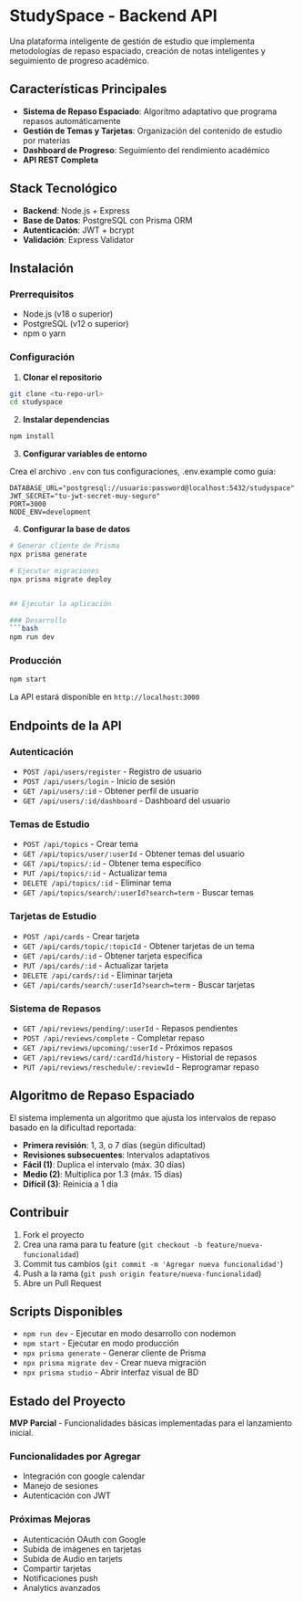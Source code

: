 # StudySpace - Backend API

Una plataforma inteligente de gestión de estudio que implementa metodologías de repaso espaciado, creación de notas inteligentes y seguimiento de progreso académico.

## Características Principales

- **Sistema de Repaso Espaciado**: Algoritmo adaptativo que programa repasos automáticamente
- **Gestión de Temas y Tarjetas**: Organización del contenido de estudio por materias
- **Dashboard de Progreso**: Seguimiento del rendimiento académico
- **API REST Completa**

## Stack Tecnológico

- **Backend**: Node.js + Express
- **Base de Datos**: PostgreSQL con Prisma ORM
- **Autenticación**: JWT + bcrypt
- **Validación**: Express Validator

## Instalación

### Prerrequisitos

- Node.js (v18 o superior)
- PostgreSQL (v12 o superior)
- npm o yarn

### Configuración

1. **Clonar el repositorio**
```bash
git clone <tu-repo-url>
cd studyspace
```

2. **Instalar dependencias**
```bash
npm install
```

3. **Configurar variables de entorno**

Crea el archivo `.env` con tus configuraciones, .env.example como guia:
```env
DATABASE_URL="postgresql://usuario:password@localhost:5432/studyspace"
JWT_SECRET="tu-jwt-secret-muy-seguro"
PORT=3000
NODE_ENV=development
```

4. **Configurar la base de datos**
```bash
# Generar cliente de Prisma
npx prisma generate

# Ejecutar migraciones
npx prisma migrate deploy


## Ejecutar la aplicación

### Desarrollo
```bash
npm run dev
```

### Producción
```bash
npm start
```

La API estará disponible en `http://localhost:3000`

## Endpoints de la API

### Autenticación
- `POST /api/users/register` - Registro de usuario
- `POST /api/users/login` - Inicio de sesión
- `GET /api/users/:id` - Obtener perfil de usuario
- `GET /api/users/:id/dashboard` - Dashboard del usuario

### Temas de Estudio
- `POST /api/topics` - Crear tema
- `GET /api/topics/user/:userId` - Obtener temas del usuario
- `GET /api/topics/:id` - Obtener tema específico
- `PUT /api/topics/:id` - Actualizar tema
- `DELETE /api/topics/:id` - Eliminar tema
- `GET /api/topics/search/:userId?search=term` - Buscar temas

### Tarjetas de Estudio
- `POST /api/cards` - Crear tarjeta
- `GET /api/cards/topic/:topicId` - Obtener tarjetas de un tema
- `GET /api/cards/:id` - Obtener tarjeta específica
- `PUT /api/cards/:id` - Actualizar tarjeta
- `DELETE /api/cards/:id` - Eliminar tarjeta
- `GET /api/cards/search/:userId?search=term` - Buscar tarjetas

### Sistema de Repasos
- `GET /api/reviews/pending/:userId` - Repasos pendientes
- `POST /api/reviews/complete` - Completar repaso
- `GET /api/reviews/upcoming/:userId` - Próximos repasos
- `GET /api/reviews/card/:cardId/history` - Historial de repasos
- `PUT /api/reviews/reschedule/:reviewId` - Reprogramar repaso


## Algoritmo de Repaso Espaciado

El sistema implementa un algoritmo que ajusta los intervalos de repaso basado en la dificultad reportada:

- **Primera revisión**: 1, 3, o 7 días (según dificultad)
- **Revisiones subsecuentes**: Intervalos adaptativos
- **Fácil (1)**: Duplica el intervalo (máx. 30 días)
- **Medio (2)**: Multiplica por 1.3 (máx. 15 días)  
- **Difícil (3)**: Reinicia a 1 día

## Contribuir

1. Fork el proyecto
2. Crea una rama para tu feature (`git checkout -b feature/nueva-funcionalidad`)
3. Commit tus cambios (`git commit -m 'Agregar nueva funcionalidad'`)
4. Push a la rama (`git push origin feature/nueva-funcionalidad`)
5. Abre un Pull Request

## Scripts Disponibles

- `npm run dev` - Ejecutar en modo desarrollo con nodemon
- `npm start` - Ejecutar en modo producción
- `npx prisma generate` - Generar cliente de Prisma
- `npx prisma migrate dev` - Crear nueva migración
- `npx prisma studio` - Abrir interfaz visual de BD

## Estado del Proyecto

**MVP Parcial** - Funcionalidades básicas implementadas para el lanzamiento inicial.
### Funcionalidades por Agregar
- Integración con google calendar
- Manejo de sesiones
- Autenticación con JWT

### Próximas Mejoras
- Autenticación OAuth con Google
- Subida de imágenes en tarjetas
- Subida de Audio en tarjets
- Compartir tarjetas
- Notificaciones push
- Analytics avanzados


